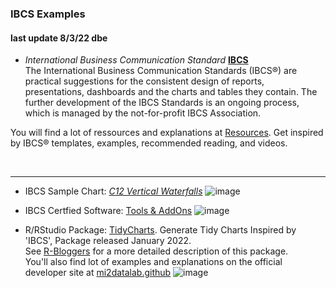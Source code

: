 ### IBCS Examples
#### last update 8/3/22 dbe

* *International Business Communication Standard* [**IBCS**](https://www.ibcs.com/de/)  
The International Business Communication Standards (IBCS®) are practical suggestions for the consistent design of reports, presentations, dashboards and the charts and tables they contain. The further development of the IBCS Standards is an ongoing process, which is managed by the not-for-profit IBCS Association.

You will find a lot of ressources and explanations at [Resources](https://www.ibcs.com/de/resources/). Get inspired by IBCS® templates, examples, recommended reading, and videos.
  
<br>  

---  

+ IBCS Sample Chart: *[C12 Vertical Waterfalls](https://github.com/sawubona-gmbh/BINA-FS22-WORK/blob/main/LB02-PerformanceManagement/IBCS/IBCS_chart_template_12-1.xlsb)*
![image](https://user-images.githubusercontent.com/52699611/157262678-c8c5bd72-4e96-46e8-821e-650f99f2a83b.png)


+ IBCS Certfied Software: [Tools & AddOns](https://www.ibcs.com/de/software/)
![image](https://user-images.githubusercontent.com/52699611/157267585-9943e265-f303-44f0-aa00-736e1242507b.png)

+ R/RStudio Package: [TidyCharts](https://cran.r-project.org/web/packages/tidycharts/tidycharts.pdf). Generate Tidy Charts Inspired by 'IBCS', Package released January 2022.  
See [R-Bloggers](https://www.r-bloggers.com/2021/09/a-way-of-creating-clear-transparent-and-unified-data-visualizations/) for a more detailed description of this package.   
You'll also find lot of examples and explanations on the official developer site at [mi2datalab.github](https://mi2datalab.github.io/tidycharts/articles/Getting_Started.html#grouped-1)
![image](https://user-images.githubusercontent.com/52699611/157267182-b4b81260-b6b2-41f0-b13b-3599b1498953.png)

